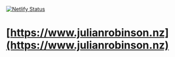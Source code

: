 [![Netlify Status](https://api.netlify.com/api/v1/badges/16201c3e-bd44-436e-8cf4-3934f12a48f0/deploy-status)](https://app.netlify.com/sites/julian-robinson/deploys)

# [https://www.julianrobinson.nz](https://www.julianrobinson.nz)

